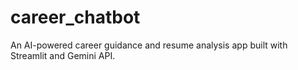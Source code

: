 # career_chatbot
An AI-powered career guidance and resume analysis app built with Streamlit and Gemini API.
